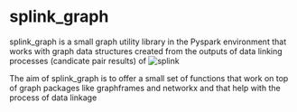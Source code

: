 # splink_graph

splink_graph is a small graph utility library in the Pyspark environment that works with graph data structures 
created from the outputs of data linking processes (candicate pair results) of ![splink](https://github.com/moj-analytical-services/splink])

The aim of splink_graph is to offer a small set of functions that work on top of graph packages like graphframes and networkx and that help with
the process of data linkage



